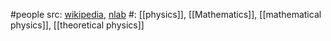 #people 
src: [wikipedia](https://en.wikipedia.org/wiki/Eugene_Wigner), [nlab](https://ncatlab.org/nlab/show/Eugene+Wigner) 
#: [[physics]], [[Mathematics]], [[mathematical physics]], [[theoretical physics]] 

